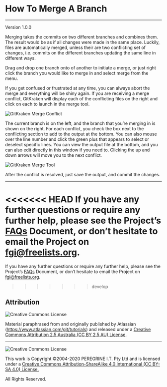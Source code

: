 # How To Merge A Branch

---

Version 1.0.0

Merging takes the commits on two different branches and combines them. The result would be as if all changes were made in the same place. Luckily, files are automatically merged, unless their are two conflicting set of changes, i.e. commits on the different branches updating the same line in different ways.

Drag and drop one branch onto of another to initiate a merge, or just right click the branch you would like to merge in and select merge from the menu.

If you get confused or frustrated at any time, you can always abort the merge and everything will be shiny again. If you are receiving a merge conflict, GitKraken will display each of the conflicting files on the right and click on each to launch in the merge tool.

![GitKraken Merge Conflict](https://support.gitkraken.com/img/documentation/repositories/merge-conflict.png)

The current branch is on the left, and the branch that you&rsquo;re merging in is shown on the right. For each conflict, you check the box next to the conflicting section to add to the output at the bottom. You can also mouse over the line number and click the green plus that appears to select or deselect specific lines. You can view the output file at the bottom, and you can also edit directly in this window if you need to. Clicking the up and down arrows will move you to the next conflict.

![GitKraken Merge Tool](https://support.gitkraken.com/img/documentation/repositories/merge-tool.gif)

After the conflict is resolved, just save the output, and commit the changes.

---

<<<<<<< HEAD
If you have any further questions or require any further help, please see the Project&rsquo;s [FAQs](FAQs.md) Document, or don&rsquo;t hesitate to email the Project on <fgi@freelists.org>.
=======
If you have any further questions or require any further help, please see the Project&rsquo;s [FAQs](https://github.com/Dulux-Oz/FGI/tree/master/Project_Documentation/FAQs.md) Document, or don&rsquo;t hesitate to email the Project on <fgi@freelists.org>.
>>>>>>> develop

## Attribution

![Creative Commons License](https://i.creativecommons.org/l/by-sa/2.5/au/88x31.png "Creative Commons License")

Material paraphrased from and originally published by Atlassian (https://www.atlassian.com/git/tutorials) and released under a [Creative Commons Attribution 2.5 Australia (CC BY 2.5 AU) License](http://creativecommons.org/licenses/by/2.5/au/).

---

![Creative Commons License](https://i.creativecommons.org/l/by-sa/4.0/88x31.png "Creative Commons License")

This work is Copyright &copy;2004-2020 PEREGRINE I.T. Pty Ltd and is licensed under a [Creative Commons Attribution-ShareAlike 4.0 International (CC BY-SA 4.0) License.](https://creativecommons.org/licenses/by-sa/4.0/)

All Rights Reserved.

